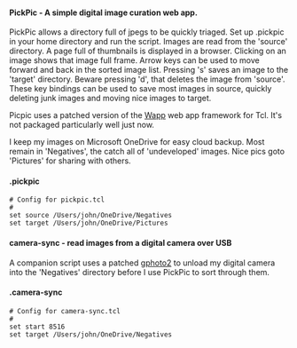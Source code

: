 
#### PickPic - A simple digital image curation web app.

PickPic allows a directory full of jpegs to be quickly triaged.  Set up
.pickpic in your home directory and run the script.  Images are read from the
'source' directory.  A page full of thumbnails is displayed in a browser.
Clicking on an image shows that image full frame.  Arrow keys can be used to
move forward and back in the sorted image list.  Pressing 's' saves an image to
the 'target' directory.  Beware pressing 'd', that deletes the image from 'source'.
These key bindings can be used to save most images in source, quickly deleting
junk images and moving nice images to target.

Picpic uses a patched version of the [Wapp](https://github.com/jbroll/wapp)
web app framework for Tcl.  It's not packaged particularly well just now.

I keep my images on Microsoft OneDrive for easy cloud backup.  Most remain in
'Negatives', the catch all of 'undeveloped' images.  Nice pics goto 'Pictures'
for sharing with others.

#### .pickpic

    # Config for pickpic.tcl
    #
    set source /Users/john/OneDrive/Negatives
    set target /Users/john/OneDrive/Pictures

#### camera-sync - read images from a digital camera over USB

A companion script uses a patched [gphoto2](https://github.com/jbroll/gphoto2)
to unload my digital camera into the 'Negatives' directory before I use PickPic
to sort through them.

#### .camera-sync

    # Config for camera-sync.tcl
    #
    set start 8516
    set target /Users/john/OneDrive/Negatives
